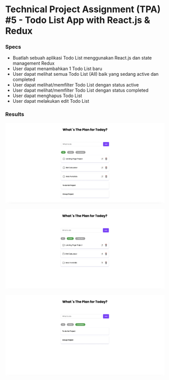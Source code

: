 # Technical Project Assignment (TPA) #5 - Todo List App with React.js & Redux

### Specs
- Buatlah sebuah aplikasi Todo List menggunakan React.js dan state management Redux
- User dapat menambahkan 1 Todo List baru
- User dapat melihat semua Todo List (All) baik yang sedang active dan completed
- User dapat melihat/memfilter Todo List dengan status active
- User dapat melihat/memfilter Todo List dengan status completed
- User dapat menghapus Todo List
- User dapat melakukan edit Todo List

### Results
![All](./src/assets/all.png)

![Active](./src/assets/active.png)

![Completed](./src/assets/completed.png)

